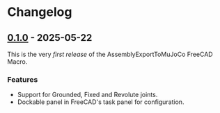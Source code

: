 # Changelog

## [0.1.0] - 2025-05-22

This is the very _first release_ of the AssemblyExportToMuJoCo FreeCAD Macro.

### Features

- Support for Grounded, Fixed and Revolute joints.
- Dockable panel in FreeCAD's task panel for configuration.

[0.1.0]: https://github.com/AnesBenmerzoug/FreeCAD-Macro-AssemblyExportToMuJoCo/releases/tag/v0.1.0
